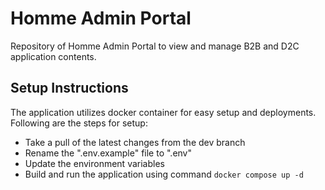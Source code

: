 # Homme Admin Portal

Repository of Homme Admin Portal to view and manage B2B and D2C application contents.

## Setup Instructions

The application utilizes docker container for easy setup and deployments. Following are the steps for setup:

* Take a pull of the latest changes from the dev branch
* Rename the ".env.example" file to ".env"
* Update the environment variables
* Build and run the application using command
	`docker compose up -d`